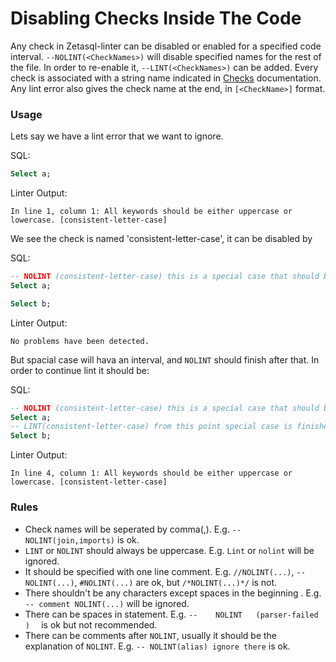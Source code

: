 # Disabling Checks Inside The Code

Any check in Zetasql-linter can be disabled or enabled for a specified code interval.
`--NOLINT(<CheckNames>)` will disable specified names for the rest of the file. In order to
re-enable it, `--LINT(<CheckNames>)` can be added. Every check is associated with a string name
indicated in [Checks](checks.md) documentation. Any lint error also gives the check name at the end, 
in `[<CheckName>]` format.

### Usage

Lets say we have a lint error that we want to ignore.

SQL:
```sql
Select a;
```
Linter Output:
```
In line 1, column 1: All keywords should be either uppercase or lowercase. [consistent-letter-case]
```
We see the check is named 'consistent-letter-case', it can be disabled by

SQL:
```sql
-- NOLINT (consistent-letter-case) this is a special case that should be ignored
Select a;

Select b;
```
Linter Output:
```
No problems have been detected.
```

But spacial case will hava an interval, and `NOLINT` should finish after that. In order to continue lint it should be: 

SQL:
```sql
-- NOLINT (consistent-letter-case) this is a special case that should be ignored
Select a;
-- LINT(consistent-letter-case) from this point special case is finished.
Select b;
```
Linter Output:
```
In line 4, column 1: All keywords should be either uppercase or lowercase. [consistent-letter-case]
```

### Rules

 - Check names will be seperated by comma(,). E.g. `--NOLINT(join,imports)` is ok.
 - `LINT` or `NOLINT` should always be uppercase. E.g. `Lint` or `nolint` will be ignored.
 - It should be specified with one line comment. E.g. `//NOLINT(...)`, `--NOLINT(...)`, `#NOLINT(...)` are ok, but `/*NOLINT(...)*/` is not.
 - There shouldn't be any characters except spaces in the beginning . E.g. `-- comment NOLINT(...)` will be ignored.
 - There can be spaces in statement. E.g. `--    NOLINT   (parser-failed    )  ` is ok but not recommended.
 - There can be comments after `NOLINT`, usually it should be the explanation of `NOLINT`. E.g. `-- NOLINT(alias) ignore there` is ok.

